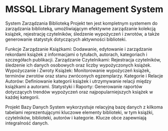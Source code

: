 # MSSQL Library Management System



System Zarządzania Biblioteką
Projekt ten jest kompletnym systemem do zarządzania biblioteką, umożliwiającym efektywne zarządzanie kolekcją książek, rejestrację czytelników, śledzenie wypożyczeń i zwrotów, a także generowanie statystyk dotyczących aktywności biblioteki.

Funkcje
Zarządzanie Książkami: Dodawanie, edytowanie i zarządzanie rekordami książek z informacjami o tytułach, autorach, kategoriach i szczegółach publikacji.
Zarządzanie Czytelnikami: Rejestracja czytelników, śledzenie ich danych osobowych oraz liczby wypożyczonych książek.
Wypożyczanie i Zwroty Książek: Monitorowanie wypożyczeń książek, terminów zwrotów oraz stanu zwróconych egzemplarzy.
Kategorie i Relacje Autorów: Definiowanie kategorii książek i utrzymywanie relacji między książkami a autorami.
Statystyki i Raporty: Generowanie raportów dotyczących trendów wypożyczeń oraz najpopularniejszych książek w każdej kategorii.

Projekt Bazy Danych
System wykorzystuje relacyjną bazę danych z kilkoma tabelami reprezentującymi kluczowe elementy biblioteki, w tym książki, czytelników, biblioteki, autorów i kategorie. Klucze obce zapewniają integralność danych.
